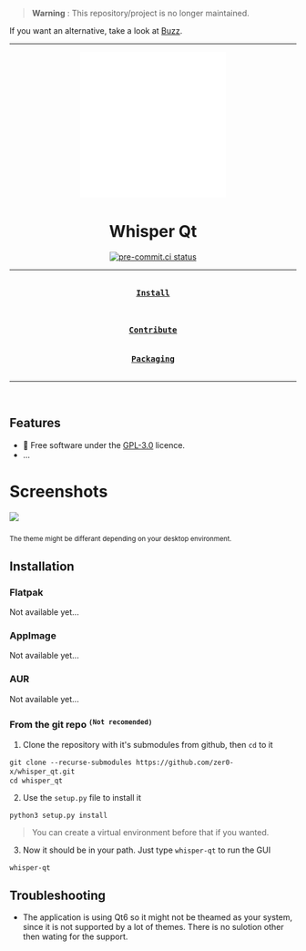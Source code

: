 > **Warning** : This repository/project is no longer maintained.

If you want an alternative, take a look at [Buzz](https://github.com/chidiwilliams/buzz).

---

<div align = center>

![Logo](assets/io.github.zer0_x.Whisper_Qt.svg)

<h1>Whisper Qt</h1>

[![pre-commit.ci status](https://results.pre-commit.ci/badge/github/zer0-x/whisper_qt/main.svg)](https://results.pre-commit.ci/latest/github/zer0-x/whisper_qt/main)

<!-- TODO: Add descreption. -->

---

[<kbd><br><b>Install</b><br><br></kbd>](#installation)
<!-- [<kbd><br><b>Screenshots</b><br><br></kbd>](#screenshots) -->
[<kbd><br><b>Contribute</b><br><br></kbd>](CONTRIBUTING.md)
[<kbd><br><b>Packaging</b><br><br></kbd>](PACKAGING.md)

---

<br>

</div>

## Features
- 🧾 Free software under the [GPL-3.0](https://www.gnu.org/licenses/gpl-3.0.html) licence.
- ...

# Screenshots

<img src = "https://user-images.githubusercontent.com/65136727/225508467-4d1efa69-76ec-4cc4-9f6b-182db8db502d.png" height="300px">

<sub>The theme might be differant depending on your desktop environment.</sub>

## Installation
### Flatpak
Not available yet...
### AppImage
Not available yet...
### AUR
Not available yet...
### From the git repo <sup>`(Not recomended)`</sup>
1. Clone the repository with it's submodules from github, then `cd` to it
```shell
git clone --recurse-submodules https://github.com/zer0-x/whisper_qt.git
cd whisper_qt
```
2. Use the `setup.py` file to install it
```shell
python3 setup.py install
```
> You can create a virtual environment before that if you wanted.
3. Now it should be in your path. Just type `whisper-qt` to run the GUI
```shell
whisper-qt
```

## Troubleshooting
- The application is using Qt6 so it might not be theamed as your system, since it is not supported by a lot of themes. There is no sulotion other then wating for the support.
